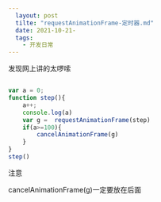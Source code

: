 ```yaml
---
  layout: post
  tilte: "requestAnimationFrame-定时器.md"
  date: 2021-10-21-
  tags: 
    - 开发日常
---
```

  发现网上讲的太啰嗦
```js

var a = 0;
function step(){
    a++;
    console.log(a)
    var g =  requestAnimationFrame(step)
    if(a>=100){
        cancelAnimationFrame(g)
    }
}
step()

```
注意 

 cancelAnimationFrame(g)一定要放在后面
